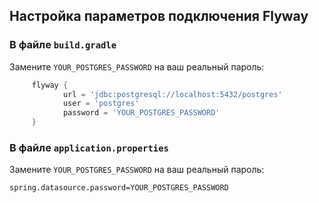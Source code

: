 
##  Настройка параметров подключения Flyway

### В файле `build.gradle`
Замените `YOUR_POSTGRES_PASSWORD` на ваш реальный пароль:
```groovy
     flyway {
            url = 'jdbc:postgresql://localhost:5432/postgres'
            user = 'postgres'
            password = 'YOUR_POSTGRES_PASSWORD'
     }
```
### В  файле `application.properties`
Замените `YOUR_POSTGRES_PASSWORD` на ваш реальный пароль:
```properties
spring.datasource.password=YOUR_POSTGRES_PASSWORD
```